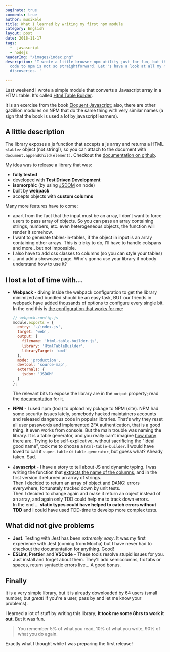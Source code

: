 ```yaml
---
paginate: true
comments: true
author: musikele
title: What I learned by writing my first npm module
category: English
layout: post
date: 2018-11-17
tags:
  -  javascript
  - nodejs
headerImg: "/images/index.png"
description: 'I wrote a little browser npm utility just for fun, but the process from
  code to npm is not so straightforward. Let''s have a look at all my mistakes and
  discoveries. '

---
```

Last weekend I wrote a simple module that converts a Javascript array in a HTML table. It's called [Html Table Builder](https://www.npmjs.com/package/html-table-builder "HTML Table Builder").

It is an exercise from the book [Eloquent Javascript](https://eloquentjavascript.net); also, there are other gazillion modules on NPM that do the same thing with very similar names (a sign that the book is used a lot by javascript learners).

## A little description

The library exposes a js function that accepts a js array and returns a HTML `<table>` object (not string!), so you can attach to the document with `document.appendChild(element)`. Checkout the [documentation on github](https://github.com/musikele/html-table-builder). 

My idea was to release a library that was:

* **fully tested**
* developed with **Test Driven Development**
* **isomorphic** (by using [JSDOM](https://www.npmjs.com/package/jsdom) on node)
* built by **webpack**
* accepts objects with **custom columns**

Many more features have to come:

* apart from the fact that the input must be an array, I don't want to force users to pass array of objects. So you can pass an array containing strings, numbers, etc. even heterogeneous objects, the function will render it somehow.
* I want to generate tables-in-tables, if the object in input is an array containing other arrays. This is tricky to do, I'll have to handle colspans and more.. but not impossible.
* I also have to add css classes to columns (so you can style your tables) 
* ...and add a showcase page. Who's gonna use your library if nobody understand how to use it? 

## I lost a lot of time with...

* **Webpack** - diving inside the webpack configuration to get the library minimized and bundled should be an easy task, BUT our friends in webpack have added thousands of options to configure every single bit.  
  In the end this is [the configuration that works for me](https://github.com/musikele/html-table-builder/blob/master/webpack.config.js):

  ```javascript
  // webpack.config.js
  module.exports = {
    entry: './index.js',
    target: 'web', 
    output: {
      filename: 'html-table-builder.js',
      library: 'HtmlTableBuilder',
      libraryTarget: 'umd'
    },
    mode: 'production',
    devtool: 'source-map',
    externals: {
      jsdom: 'JSDOM'
    }
  };
  
  ```

  The relevant bits to expose the library are in the `output` property; read the [documentation](https://webpack.js.org/configuration/output/#output-library) for it.
* **NPM** - I used npm (tool) to upload my pckage to NPM (site). NPM had some security issues lately, somebody hacked maintainers accounts and released dangerous code in popular libraries. That's why they reset all user passwords and implemented 2FA authentication, that is a good thing. It even works from console. 
  But the main trouble was naming the library. It is a table generator, and you really can't imagine [how many there are](https://www.npmjs.com/search?q=json%20to%20table). Trying to be self-explicative, without sacrificing the "ideal good name", took me to choose a `html-table-builder`. I would have loved to call it `super-table` or `table-generator`, but guess what? Already taken. Sad. 
* **Javascript** - I have a story to tell about JS and dynamic typing. I was writing the function that [extracts the name of the columns](https://github.com/musikele/html-table-builder/blob/master/get-columns/index.js), and in the first version it returned an array of strings.   
  Then I decided to return an array of object and DANG! errors everywhere, fortunately tracked down by unit tests.   
  Then I decided to change again and make it return an object instead of an array, and again only TDD could help me to track down errors.   
  In the end ... **static types could have helped to catch errors without TDD** and I could have used TDD-time to develop more complex tests. 

## What did not give problems 

* **Jest**. Testing with Jest has been _extremely easy_. It was my first experience with Jest (coming from Mocha) but I have never had to checkout the documentation for anything. Good! 
* **ESLint, Prettier** and **VSCode** - These tools resolve stupid issues for you. Just install and forget about them.  They'll add semicolumns, fix tabs or spaces, return syntactic errors live... A good bonus. 

## Finally 

It is a very simple library, but it is already downloaded by 64 users (small number, but _great!_ If you're a user, pass by and let me know your problems). 

I learned a lot of stuff by writing this library; **It took me some 8hrs to work it out**. But it was fun. 

> You remember 5% of what you read, 10% of what you write, 90% of what you do again. 

Exactly what I thought while I was preparing the first release! 
